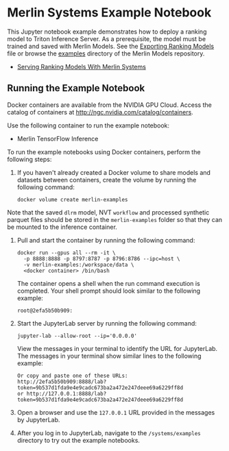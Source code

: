 # Merlin Systems Example Notebook

This Jupyter notebook example demonstrates how to deploy a ranking model to Triton Inference Server.
As a prerequisite, the model must be trained and saved with Merlin Models.
See the [Exporting Ranking Models](https://github.com/NVIDIA-Merlin/models/blob/main/examples/04-Exporting-ranking-models.ipynb)
file or browse the [examples](https://github.com/NVIDIA-Merlin/models/tree/main/examples) directory of the Merlin Models repository.

- [Serving Ranking Models With Merlin Systems](Serving-Ranking-Models-With-Merlin-Systems.ipynb)

## Running the Example Notebook

Docker containers are available from the NVIDIA GPU Cloud.
Access the catalog of containers at <http://ngc.nvidia.com/catalog/containers>.

Use the following container to run the example notebook:

- Merlin TensorFlow Inference

To run the example notebooks using Docker containers, perform the following steps:

1. If you haven't already created a Docker volume to share models and datasets
   between containers, create the volume by running the following command:

   ```shell
   docker volume create merlin-examples
   ```
Note that the saved `dlrm` model, NVT `workflow` and processed synthetic parquet files should be stored in the `merlin-examples` folder so that they can be mounted to the inference container.


1. Pull and start the container by running the following command:

   ```shell
   docker run --gpus all --rm -it \
     -p 8888:8888 -p 8797:8787 -p 8796:8786 --ipc=host \
     -v merlin-examples:/workspace/data \
     <docker container> /bin/bash
   ```

   The container opens a shell when the run command execution is completed.
   Your shell prompt should look similar to the following example:

   ```shell
   root@2efa5b50b909:
   ```

1. Start the JupyterLab server by running the following command:

   ```shell
   jupyter-lab --allow-root --ip='0.0.0.0'
   ```

   View the messages in your terminal to identify the URL for JupyterLab.
   The messages in your terminal show similar lines to the following example:

   ```shell
   Or copy and paste one of these URLs:
   http://2efa5b50b909:8888/lab?token=9b537d1fda9e4e9cadc673ba2a472e247deee69a6229ff8d
   or http://127.0.0.1:8888/lab?token=9b537d1fda9e4e9cadc673ba2a472e247deee69a6229ff8d
   ```

1. Open a browser and use the `127.0.0.1` URL provided in the messages by JupyterLab.

1. After you log in to JupyterLab, navigate to the `/systems/examples` directory to try out the example notebooks.
